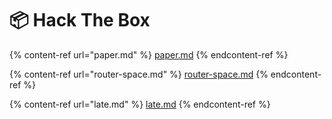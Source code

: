 # 📦 Hack The Box

{% content-ref url="paper.md" %}
[paper.md](paper.md)
{% endcontent-ref %}

{% content-ref url="router-space.md" %}
[router-space.md](router-space.md)
{% endcontent-ref %}

{% content-ref url="late.md" %}
[late.md](late.md)
{% endcontent-ref %}
